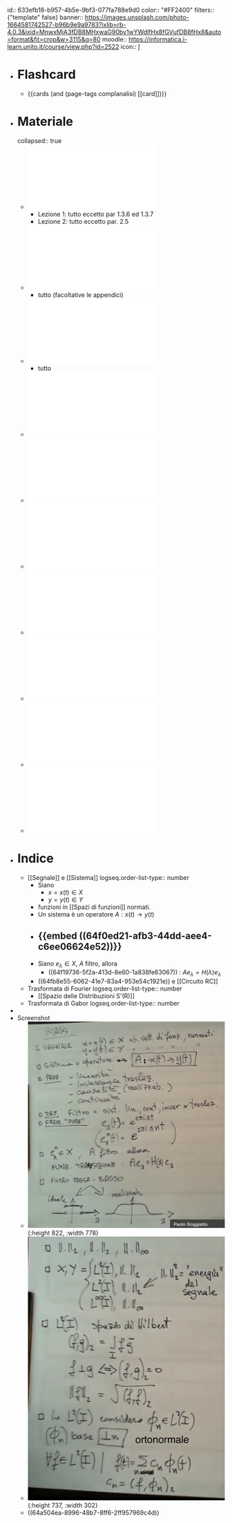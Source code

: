 id:: 633efb18-b957-4b5e-9bf3-077fa788e9d0
color:: "#FF2400"
filters:: {"template" false}
banner:: https://images.unsplash.com/photo-1664581742527-b96b9e9a9783?ixlib=rb-4.0.3&ixid=MnwxMjA3fDB8MHxwaG90by1wYWdlfHx8fGVufDB8fHx8&auto=format&fit=crop&w=3115&q=80
moodle:: https://informatica.i-learn.unito.it/course/view.php?id=2522
icon:: ∫

- # Flashcard
	- {{cards (and (page-tags complanalisi) [[card]])}}
- # Materiale
  collapsed:: true
	- ![Gasquet-Witomski](../assets/gasquet-witomski_annotato.pdf)
		- Lezione 1: tutto eccetto par 1.3.6 ed 1.3.7
		- Lezione 2: tutto eccetto par. 2.5
	- ![Note su Trasformata di Fourier e Filtri di Segnali](../assets/trasf_fourier_filtri.pdf)
		- tutto (facoltative le appendici)
	- ![Trasformata di Gabor](../assets/trasf_gabor.pdf)
		- tutto
	- ![Numeri complessi - dispense](../assets/num_complessi_dispense.pdf)
	- ![Numeri complessi - appunti](../assets/num_complessi_appunti.pdf)
	- ![Appunti Filtro RC](../assets/Appunti220928.pdf)
	- ![Appunti Principio di Indeterminazione di Heisenberg](../assets/Appunti221011.pdf)
	- ![Appunti Filtri di Convoluzione Causali](../assets/Appunti221013.pdf)
	- ![Appunti Spazi Normati](../assets/AppuntiSpaziNormati.pdf)
	- ![Appunti](../assets/appunti.pdf)
- # Indice
	- [[Segnale]] e [[Sistema]]
	  logseq.order-list-type:: number
		- Siano
			- $x = x(t) \in X$
			- $y = y(t) \in Y$
		- funzioni in [[Spazi di funzioni]] normati.
		- Un sistema è un operatore $A: x(t) \rightarrow y(t)$
		- {{embed ((64f0ed21-afb3-44dd-aee4-c6ee06624e52))}}
			-
		- Siano $e_\lambda \in X$, $A$ filtro, allora
			- ((64f19736-5f2a-413d-8e60-1a838fe63067)) : $Ae_\lambda = H(\lambda)e_\lambda$
		- ((64fb8e55-6062-41e7-83a4-953e54c1921e)) e [[Circuito RC]]
	- Trasformata di Fourier
	  logseq.order-list-type:: number
		- [[Spazio delle Distribuzioni S'(R)]]
	- Trasformata di Gabor
	  logseq.order-list-type:: number
-
- Screenshot
	- ![image.png](../assets/image_1688498520498_0.png){:height 822, :width 778}
	- ![image.png](../assets/image_1688499834986_0.png){:height 737, :width 302}
	- ((64a504ea-8996-48b7-8ff6-2ff957969c4d))